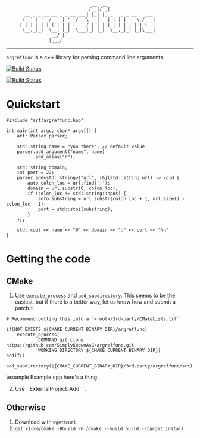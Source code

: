~~~~~~
                                __  __
                               / _|/ _|
       __ _ _ __ __ _ _ __ ___| |_| |_ _   _ _ __   ___
      / _` | '__/ _` | '__/ _ \  _|  _| | | | '_ \ / __|
     | (_| | | | (_| | | |  __/ | | | | |_| | | | | (__
      \__,_|_|  \__, |_|  \___|_| |_|  \__,_|_| |_|\___|
                 __/ |
                |___/
~~~~~~


------------------------------------------------------
`argreffunc` is a c++ library for parsing command line arguments.


[![Build Status](https://travis-ci.org/SimplyKnownAsG/argreffunc.svg?branch=master)](https://travis-ci.org/SimplyKnownAsG/argreffunc)

[![Build Status](https://ci.appveyor.com/api/projects/status/github/SimplyKnownAsG/argreffunc?branch=master&svg=true)](https://ci.appveyor.com/project/SimplyKnownAsG/argreffunc)


Quickstart
==========

~~~~{.cpp}
#include "arf/argreffunc.hpp"

int main(int argc, char* argv[]) {
    arf::Parser parser;

    std::string name = "you there"; // default value
    parser.add_argument("name", name)
          .add_alias("n");

    std::string domain;
    int port = 22;
    parser.add<std::string>("url", [&](std::string url) -> void {
        auto colon_loc = url.find(':');
        domain = url.substr(0, colon_loc);
        if (colon_loc != std::string::npos) {
            auto substring = url.substr(colon_loc + 1, url.size() - colon_loc - 1);
            port = std::stoi(substring);
        }
    });

    std::cout << name << "@" << domain << ":" << port << "\n"
}
~~~~

Getting the code
================

CMake
-----
1. Use ``execute_process`` and ``add_subdirectory``. This seems to be the easiest, but if there is a
   better way, let us know how and submit a patch.::

~~~
# Recommend putting this into a `<root>/3rd-party/CMakeLists.txt`

if(NOT EXISTS ${CMAKE_CURRENT_BINARY_DIR}/argreffunc)
    execute_process(
            COMMAND git clone https://github.com/SimplyKnownAsG/argreffunc.git
            WORKING_DIRECTORY ${CMAKE_CURRENT_BINARY_DIR})
endif()

add_subdirectory(${CMAKE_CURRENT_BINARY_DIR}/3rd-party/argreffunc/src)
~~~

\example Example.cpp
here's a thing.

2. Use ``ExternalProject_Add```.

Otherwise
---------
1. Download with ``wget``/``curl``
2. ``git clone``/``cmake -Bbuild -H.``/``cmake --build build --target install``

